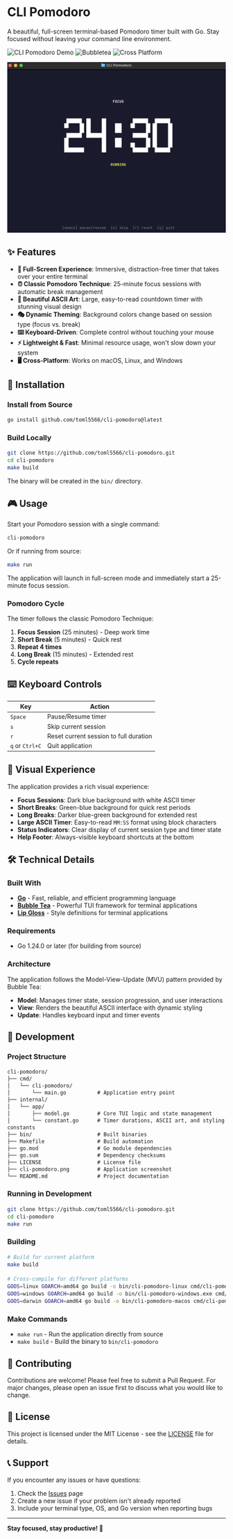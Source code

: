# CLI Pomodoro

A beautiful, full-screen terminal-based Pomodoro timer built with Go. Stay focused without leaving your command line environment.

![CLI Pomodoro Demo](https://img.shields.io/badge/Built%20with-Go-00ADD8?style=for-the-badge&logo=go)
![Bubbletea](https://img.shields.io/badge/TUI-Bubbletea-FF69B4?style=for-the-badge)
![Cross Platform](https://img.shields.io/badge/Platform-Cross--Platform-success?style=for-the-badge)

![CLI Pomodoro Screenshot](cli-pomodoro.png)

## ✨ Features

- **🎯 Full-Screen Experience**: Immersive, distraction-free timer that takes over your entire terminal
- **⏰ Classic Pomodoro Technique**: 25-minute focus sessions with automatic break management
- **🎨 Beautiful ASCII Art**: Large, easy-to-read countdown timer with stunning visual design
- **🎭 Dynamic Theming**: Background colors change based on session type (focus vs. break)
- **⌨️ Keyboard-Driven**: Complete control without touching your mouse
- **⚡ Lightweight & Fast**: Minimal resource usage, won't slow down your system
- **🖥️ Cross-Platform**: Works on macOS, Linux, and Windows

## 🚀 Installation

### Install from Source

```bash
go install github.com/toml5566/cli-pomodoro@latest
```

### Build Locally

```bash
git clone https://github.com/toml5566/cli-pomodoro.git
cd cli-pomodoro
make build
```

The binary will be created in the `bin/` directory.

## 🎮 Usage

Start your Pomodoro session with a single command:

```bash
cli-pomodoro
```

Or if running from source:

```bash
make run
```

The application will launch in full-screen mode and immediately start a 25-minute focus session.

### Pomodoro Cycle

The timer follows the classic Pomodoro Technique:

1. **Focus Session** (25 minutes) - Deep work time
2. **Short Break** (5 minutes) - Quick rest
3. **Repeat 4 times**
4. **Long Break** (15 minutes) - Extended rest
5. **Cycle repeats**

## ⌨️ Keyboard Controls

| Key | Action |
|-----|--------|
| `Space` | Pause/Resume timer |
| `s` | Skip current session |
| `r` | Reset current session to full duration |
| `q` or `Ctrl+C` | Quit application |

## 🎨 Visual Experience

The application provides a rich visual experience:

- **Focus Sessions**: Dark blue background with white ASCII timer
- **Short Breaks**: Green-blue background for quick rest periods  
- **Long Breaks**: Darker blue-green background for extended rest
- **Large ASCII Timer**: Easy-to-read `MM:SS` format using block characters
- **Status Indicators**: Clear display of current session type and timer state
- **Help Footer**: Always-visible keyboard shortcuts at the bottom

## 🛠️ Technical Details

### Built With

- **[Go](https://golang.org/)** - Fast, reliable, and efficient programming language
- **[Bubble Tea](https://github.com/charmbracelet/bubbletea)** - Powerful TUI framework for terminal applications
- **[Lip Gloss](https://github.com/charmbracelet/lipgloss)** - Style definitions for terminal applications

### Requirements

- Go 1.24.0 or later (for building from source)

### Architecture

The application follows the Model-View-Update (MVU) pattern provided by Bubble Tea:

- **Model**: Manages timer state, session progression, and user interactions
- **View**: Renders the beautiful ASCII interface with dynamic styling
- **Update**: Handles keyboard input and timer events

## 🔧 Development

### Project Structure

```
cli-pomodoro/
├── cmd/
│   └── cli-pomodoro/
│       └── main.go          # Application entry point
├── internal/
│   └── app/
│       ├── model.go         # Core TUI logic and state management
│       └── constant.go      # Timer durations, ASCII art, and styling constants
├── bin/                     # Built binaries
├── Makefile                 # Build automation
├── go.mod                   # Go module dependencies
├── go.sum                   # Dependency checksums
├── LICENSE                  # License file
├── cli-pomodoro.png         # Application screenshot
└── README.md                # Project documentation
```

### Running in Development

```bash
git clone https://github.com/toml5566/cli-pomodoro.git
cd cli-pomodoro
make run
```

### Building

```bash
# Build for current platform
make build

# Cross-compile for different platforms
GOOS=linux GOARCH=amd64 go build -o bin/cli-pomodoro-linux cmd/cli-pomodoro/main.go
GOOS=windows GOARCH=amd64 go build -o bin/cli-pomodoro-windows.exe cmd/cli-pomodoro/main.go
GOOS=darwin GOARCH=amd64 go build -o bin/cli-pomodoro-macos cmd/cli-pomodoro/main.go
```

### Make Commands

- `make run` - Run the application directly from source
- `make build` - Build the binary to `bin/cli-pomodoro`

## 🤝 Contributing

Contributions are welcome! Please feel free to submit a Pull Request. For major changes, please open an issue first to discuss what you would like to change.

## 📝 License

This project is licensed under the MIT License - see the [LICENSE](LICENSE) file for details.

## 📞 Support

If you encounter any issues or have questions:

1. Check the [Issues](https://github.com/toml5566/cli-pomodoro/issues) page
2. Create a new issue if your problem isn't already reported
3. Include your terminal type, OS, and Go version when reporting bugs

---

**Stay focused, stay productive! 🍅**
